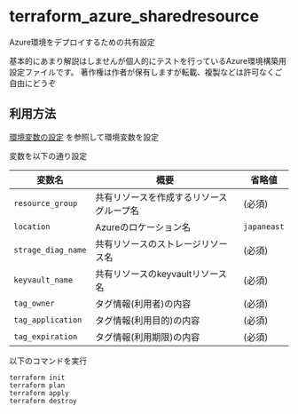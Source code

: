 # terraform_azure_sharedresource
Azure環境をデプロイするための共有設定

基本的にあまり解説はしませんが個人的にテストを行っているAzure環境構築用設定ファイルです。
著作権は作者が保有しますが転載、複製などは許可なくご自由にどうぞ

## 利用方法

[環境変数の設定](https://docs.microsoft.com/ja-jp/azure/virtual-machines/linux/terraform-install-configure?toc=https%3A%2F%2Fdocs.microsoft.com%2Fja-jp%2Fazure%2Fterraform%2Ftoc.json&bc=https%3A%2F%2Fdocs.microsoft.com%2Fja-jp%2Fazure%2Fbread%2Ftoc.json)
を参照して環境変数を設定

変数を以下の通り設定

|変数名|概要|省略値|
|---|---|---|
|`resource_group`|共有リソースを作成するリソースグループ名|(必須)|
|`location`|Azureのロケーション名|`japaneast`|
|`strage_diag_name`|共有リソースのストレージリソース名|(必須)|
|`keyvault_name`|共有リソースのkeyvaultリソース名|(必須)|
|`tag_owner`|タグ情報(利用者)の内容|(必須)|
|`tag_application`|タグ情報(利用目的)の内容|(必須)|
|`tag_expiration`|タグ情報(利用期限)の内容|(必須)|


以下のコマンドを実行

```
terraform init
terraform plan 
terraform apply
terraform destroy
```


